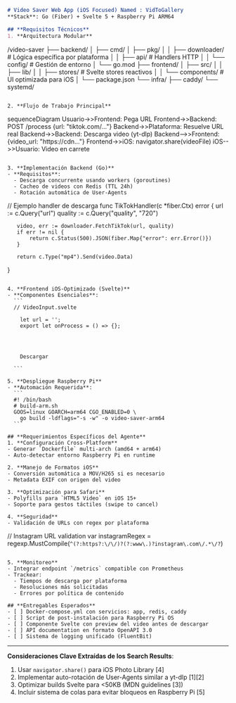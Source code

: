 
```markdown
# Video Saver Web App (iOS Focused) Named : VidToGallery
**Stack**: Go (Fiber) + Svelte 5 + Raspberry Pi ARM64

## **Requisitos Técnicos**
1. **Arquitectura Modular**
   ```
   /video-saver
   ├── backend/
   │   ├── cmd/
   │   ├── pkg/
   │   │   ├── downloader/  # Lógica específica por plataforma
   │   │   ├── api/         # Handlers HTTP
   │   │   └── config/      # Gestión de entorno
   │   └── go.mod
   ├── frontend/
   │   ├── src/
   │   │   ├── lib/
   │   │   ├── stores/      # Svelte stores reactivos
   │   │   └── components/  # UI optimizada para iOS
   │   └── package.json
   └── infra/
       ├── caddy/
       └── systemd/
   ```

2. **Flujo de Trabajo Principal**
   ```
   sequenceDiagram
   Usuario->>Frontend: Pega URL
   Frontend->>Backend: POST /process {url: "tiktok.com/..."}
   Backend->>Plataforma: Resuelve URL real
   Backend->>Backend: Descarga video (yt-dlp)
   Backend-->>Frontend: {video_url: "https://cdn..."}
   Frontend->>iOS: navigator.share(videoFile)
   iOS-->>Usuario: Video en carrete
   ```

3. **Implementación Backend (Go)**
   - **Requisitos**:
     - Descarga concurrente usando workers (goroutines)
     - Cacheo de videos con Redis (TTL 24h)
     - Rotación automática de User-Agents
   ```
   // Ejemplo handler de descarga
   func TikTokHandler(c *fiber.Ctx) error {
       url := c.Query("url")
       quality := c.Query("quality", "720")
       
       video, err := downloader.FetchTikTok(url, quality)
       if err != nil {
           return c.Status(500).JSON(fiber.Map{"error": err.Error()})
       }
       
       return c.Type("mp4").Send(video.Data)
   }
   ```

4. **Frontend iOS-Optimizado (Svelte)**
   - **Componentes Esenciales**:
     ```
     // VideoInput.svelte
     
       let url = '';
       export let onProcess = () => {};
     
     
     
       
       Descargar
     
     ```

5. **Despliegue Raspberry Pi**
   - **Automación Requerida**:
     ```
     #! /bin/bash
     # build-arm.sh
     GOOS=linux GOARCH=arm64 CGO_ENABLED=0 \
       go build -ldflags="-s -w" -o video-saver-arm64
     ```

## **Requerimientos Específicos del Agente**
1. **Configuración Cross-Platform**
   - Generar `Dockerfile` multi-arch (amd64 + arm64)
   - Auto-detectar entorno Raspberry Pi en runtime

2. **Manejo de Formatos iOS**
   - Conversión automática a MOV/H265 si es necesario
   - Metadata EXIF con origen del video

3. **Optimización para Safari**
   - Polyfills para `HTML5 Video` en iOS 15+
   - Soporte para gestos táctiles (swipe to cancel)

4. **Seguridad**
   - Validación de URLs con regex por plataforma
   ```
   // Instagram URL validation
   var instagramRegex = regexp.MustCompile(`^(?:https?:\/\/)?(?:www\.)?instagram\.com\/.*\/?`)
   ```

5. **Monitoreo**
   - Integrar endpoint `/metrics` compatible con Prometheus
   - Trackear: 
     - Tiempos de descarga por plataforma
     - Resoluciones más solicitadas
     - Errores por política de contenido

## **Entregables Esperados**
- [ ] Docker-compose.yml con servicios: app, redis, caddy
- [ ] Script de post-instalación para Raspberry Pi OS
- [ ] Componente Svelte con preview del video antes de descargar
- [ ] API documentation en formato OpenAPI 3.0
- [ ] Sistema de logging unificado (FluentBit)
```

---

**Consideraciones Clave Extraídas de los Search Results**:
1. Usar `navigator.share()` para iOS Photo Library [4]
2. Implementar auto-rotación de User-Agents similar a yt-dlp [1][2]
3. Optimizar builds Svelte para <50KB (MDN guidelines [3])
4. Incluir sistema de colas para evitar bloqueos en Raspberry Pi [5]
